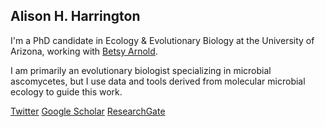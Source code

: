 ## Alison H. Harrington

I'm a PhD candidate in Ecology & Evolutionary Biology at the University of Arizona, working with [Betsy Arnold](http://www.arnoldlab.net/). 

I am primarily an evolutionary biologist specializing in microbial ascomycetes, but I use data and tools derived from molecular microbial ecology to guide this work. 


[Twitter](https://twitter.com/alis_harrington)
[Google Scholar](https://scholar.google.com/citations?user=rhBOcpQAAAAJ&hl=en)
[ResearchGate](https://www.researchgate.net/profile/Alison_Harrington2)

